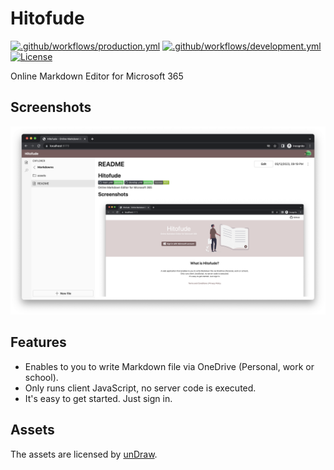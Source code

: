 # Hitofude

[![.github/workflows/production.yml](https://github.com/karamem0/hitofude/actions/workflows/production.yml/badge.svg)](https://github.com/karamem0/hitofude/actions/workflows/production.yml)
[![.github/workflows/development.yml](https://github.com/karamem0/hitofude/actions/workflows/development.yml/badge.svg)](https://github.com/karamem0/hitofude/actions/workflows/development.yml)
[![License](https://img.shields.io/github/license/karamem0/hitofude.svg)](https://github.com/karamem0/hitofude/blob/main/LICENSE)

Online Markdown Editor for Microsoft 365

## Screenshots

![screenshot](/assets/screenshot.png)

## Features

- Enables to you to write Markdown file via OneDrive (Personal, work or school).
- Only runs client JavaScript, no server code is executed.
- It's easy to get started. Just sign in.

## Assets

The assets are licensed by [unDraw](https://undraw.co/illustrations).
